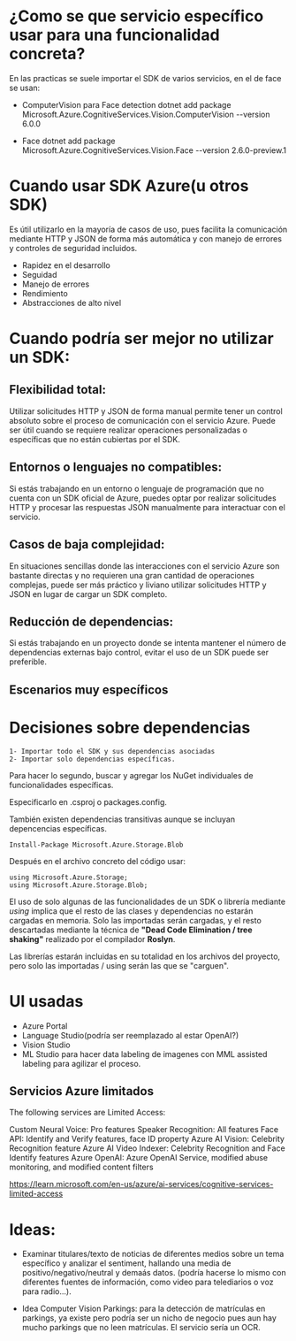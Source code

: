 # ¿Como se que servicio específico usar para una funcionalidad concreta?
En las practicas se suele importar el SDK de varios servicios, en el de face se usan:

- ComputerVision para Face detection
dotnet add package Microsoft.Azure.CognitiveServices.Vision.ComputerVision --version 6.0.0

- Face
dotnet add package Microsoft.Azure.CognitiveServices.Vision.Face --version 2.6.0-preview.1

# Cuando usar SDK Azure(u otros SDK)

Es útil utilizarlo en la mayoría de casos de uso, pues facilita la comunicación mediante HTTP y JSON de forma más automática y con manejo de errores y controles de seguridad incluidos.

- Rapidez en el desarrollo
- Seguidad
- Manejo de errores
- Rendimiento
- Abstracciones de alto nivel

# Cuando podría ser mejor no utilizar un SDK:

## Flexibilidad total:
Utilizar solicitudes HTTP y JSON de forma manual permite tener un control absoluto sobre el proceso de comunicación con el servicio Azure. Puede ser útil cuando se requiere realizar operaciones personalizadas o específicas que no están cubiertas por el SDK.

## Entornos o lenguajes no compatibles:
Si estás trabajando en un entorno o lenguaje de programación que no cuenta con un SDK oficial de Azure, puedes optar por realizar solicitudes HTTP y procesar las respuestas JSON manualmente para interactuar con el servicio.

## Casos de baja complejidad:
En situaciones sencillas donde las interacciones con el servicio Azure son bastante directas y no requieren una gran cantidad de operaciones complejas, puede ser más práctico y liviano utilizar solicitudes HTTP y JSON en lugar de cargar un SDK completo.

## Reducción de dependencias: 
Si estás trabajando en un proyecto donde se intenta mantener el número de dependencias externas bajo control, evitar el uso de un SDK puede ser preferible.

## Escenarios muy específicos

# Decisiones sobre dependencias

	1- Importar todo el SDK y sus dependencias asociadas
	2- Importar solo dependencias específicas.

Para hacer lo segundo, buscar y agregar los NuGet individuales de funcionalidades específicas.

Especificarlo en .csproj o packages.config.

También existen dependencias transitivas aunque se incluyan depencencias específicas.

```
Install-Package Microsoft.Azure.Storage.Blob
```

Después en el archivo concreto del código usar: 
```
using Microsoft.Azure.Storage;
using Microsoft.Azure.Storage.Blob;
```

El uso de solo algunas de las funcionalidades de un SDK o librería mediante *using* implica que el resto de las clases y dependencias no estarán cargadas en memoria. 
Solo las importadas serán cargadas, y el resto descartadas mediante la técnica de **"Dead Code Elimination / tree shaking"** realizado por el compilador **Roslyn**.

Las librerías estarán incluidas en su totalidad en los archivos del proyecto, pero solo las importadas / using serán las que se "carguen".

# UI usadas
- Azure Portal
- Language Studio(podría ser reemplazado al estar OpenAI?)
- Vision Studio
- ML Studio para hacer data labeling de imagenes con MML assisted labeling para agilizar el proceso.

## Servicios Azure limitados

The following services are Limited Access:

Custom Neural Voice: Pro features
Speaker Recognition: All features
Face API: Identify and Verify features, face ID property
Azure AI Vision: Celebrity Recognition feature
Azure AI Video Indexer: Celebrity Recognition and Face Identify features
Azure OpenAI: Azure OpenAI Service, modified abuse monitoring, and modified content filters

https://learn.microsoft.com/en-us/azure/ai-services/cognitive-services-limited-access

# Ideas:
- Examinar titulares/texto de noticias de diferentes medios sobre un tema específico y analizar el sentiment, hallando una media de positivo/negativo/neutral y demaás datos.
(podría hacerse lo mismo con diferentes fuentes de información, como video para telediarios o voz para radio...).

- Idea Computer Vision Parkings: para la detección de matrículas en parkings, ya existe pero podría ser un nicho de negocio pues aun hay mucho parkings que no leen matrículas. El servicio sería un OCR.